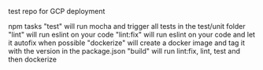 test repo for GCP deployment


npm tasks
 "test" will run mocha and trigger all tests in the test/unit folder 
 "lint" will run eslint on your code
 "lint:fix" will run eslint on your code and let it autofix when possible
 "dockerize" will create a docker image and tag it with the version in the package.json
 "build" will run lint:fix, lint, test and then dockerize
